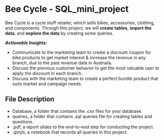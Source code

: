 # Bee Cycle - SQL_mini_project

Bee Cycle is a cycle stuff retailer, which sells bikes, accessories, clothing, and components. Through this project, we will **create tables**, **import the data**, and **explore the data** by creating some queries.

***Actionable Insights:***
- Communicate to the marketing team to create a discount coupon for bike products to get market interest & increase the revenue in any branch, due to the past revenue data in Australia.
- Discuss the previous customer behavior to get the most valuable user to apply the discount in each branch.
- Discuss with the marketing team to create a perfect bundle product that suits market and campaign needs.

## File Description
- Database, a folder that contains the .csv files for your database.
- queries, a folder that contains .sql queries file for creating tables and questions.
- .pdf, a report slides to the end-to-end step for conducting the project.
- .ipnyb, a notebook that records all queries in this project.
